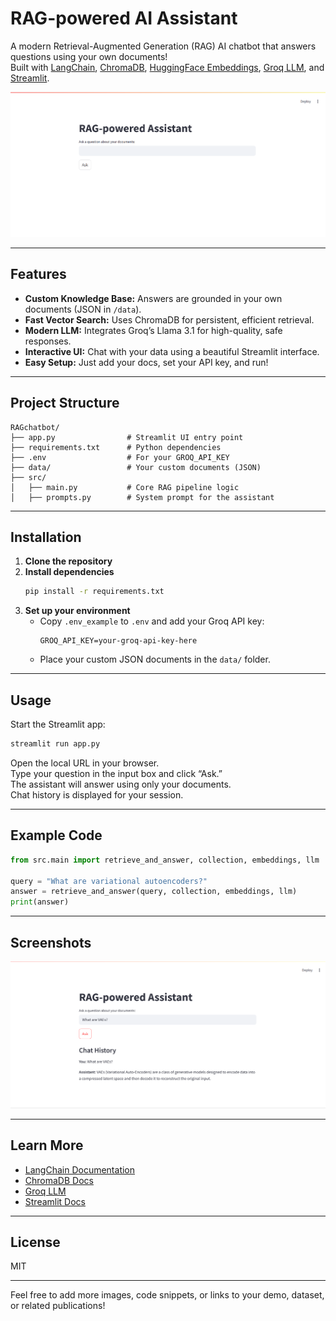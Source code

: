 # RAG-powered AI Assistant

A modern Retrieval-Augmented Generation (RAG) AI chatbot that answers questions using your own documents!  
Built with [LangChain](https://python.langchain.com/), [ChromaDB](https://www.trychroma.com/), [HuggingFace Embeddings](https://huggingface.co/sentence-transformers), [Groq LLM](https://groq.com/), and [Streamlit](https://streamlit.io/).



![RAG Chatbot Demo](./screenshots/Screenshot%202025-06-15%20181142.png)

---

## Features

- **Custom Knowledge Base:** Answers are grounded in your own documents (JSON in `/data`).
- **Fast Vector Search:** Uses ChromaDB for persistent, efficient retrieval.
- **Modern LLM:** Integrates Groq’s Llama 3.1 for high-quality, safe responses.
- **Interactive UI:** Chat with your data using a beautiful Streamlit interface.
- **Easy Setup:** Just add your docs, set your API key, and run!

---

## Project Structure

```text
RAGchatbot/
├── app.py                # Streamlit UI entry point
├── requirements.txt      # Python dependencies
├── .env                  # For your GROQ_API_KEY
├── data/                 # Your custom documents (JSON)
├── src/
│   ├── main.py           # Core RAG pipeline logic
│   ├── prompts.py        # System prompt for the assistant
```

---

## Installation

1. **Clone the repository**
2. **Install dependencies**
   ```bash
   pip install -r requirements.txt
   ```
3. **Set up your environment**
   - Copy `.env_example` to `.env` and add your Groq API key:
     ```env
     GROQ_API_KEY=your-groq-api-key-here
     ```
   - Place your custom JSON documents in the `data/` folder.

---

## Usage

Start the Streamlit app:

```bash
streamlit run app.py
```

Open the local URL in your browser.  
Type your question in the input box and click “Ask.”  
The assistant will answer using only your documents.  
Chat history is displayed for your session.

---

## Example Code

```python
from src.main import retrieve_and_answer, collection, embeddings, llm

query = "What are variational autoencoders?"
answer = retrieve_and_answer(query, collection, embeddings, llm)
print(answer)
```

---

## Screenshots

![Chatbot UI Screenshot](./screenshots/Screenshot%202025-06-15%20181222.png)

---

## Learn More

- [LangChain Documentation](https://python.langchain.com/)
- [ChromaDB Docs](https://docs.trychroma.com/)
- [Groq LLM](https://groq.com/)
- [Streamlit Docs](https://docs.streamlit.io/)

---

## License

MIT

---

Feel free to add more images, code snippets, or links to your demo, dataset, or related publications!

